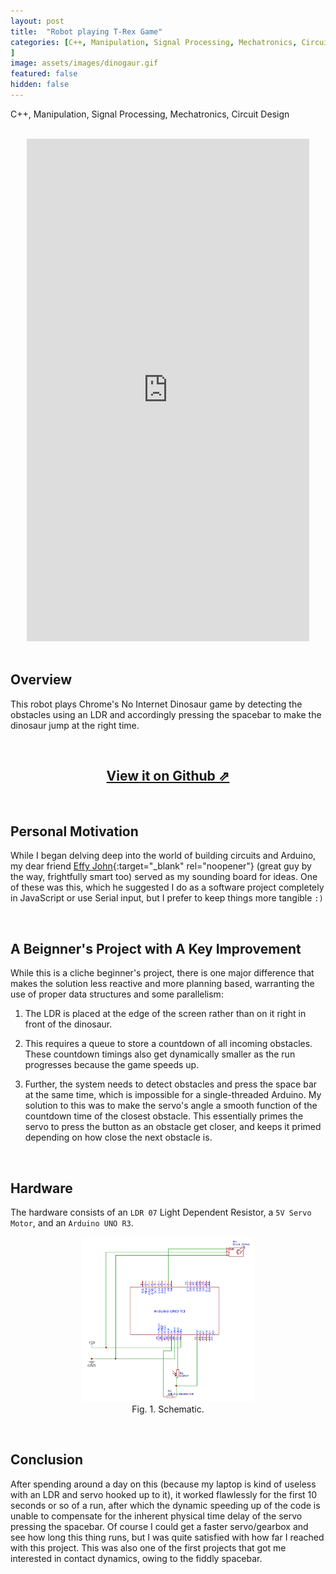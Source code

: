 ```yaml
---
layout: post
title:  "Robot playing T-Rex Game"
categories: [C++, Manipulation, Signal Processing, Mechatronics, Circuit Design, Data Structures
]
image: assets/images/dinogaur.gif
featured: false
hidden: false
---
```


C++, Manipulation, Signal Processing, Mechatronics, Circuit Design

<br>

<div align="center"><iframe width="452" height="804" src="https://www.youtube.com/embed/qMXiTVammms" title="Robot that can play Chrome&#39;s Dinosaur Game" frameborder="0" allow="accelerometer; autoplay; clipboard-write; encrypted-media; gyroscope; picture-in-picture; web-share" allowfullscreen></iframe>
</div>

<br>

## Overview
This robot plays Chrome's No Internet Dinosaur game by detecting the obstacles using an LDR and accordingly pressing the spacebar to make the dinosaur jump at the right time.

<br>

<div align="center"><h2> <a href="https://github.com/GogiPuttar/No-Internet-Game-Robot" target="_blank">View it on Github ⇗</a></h2></div>

<br>

## Personal Motivation

While I began delving deep into the world of building circuits and Arduino, my dear friend [Effy John](https://in.linkedin.com/in/effyjohn){:target="_blank" rel="noopener"} (great guy by the way, frightfully smart too) served as my sounding board for ideas. 
One of these was this, which he suggested I do as a software project completely in JavaScript or use Serial input, but I prefer to keep things more tangible `:)`

<br>

## A Beignner's Project with A Key Improvement

While this is a cliche beginner's project, there is one major difference that makes the solution less reactive and more planning based, warranting the use of proper data structures and some parallelism:

1. The LDR is placed at the edge of the screen rather than on it right in front of the dinosaur.

2. This requires a queue to store a countdown of all incoming obstacles. These countdown timings also get dynamically smaller as the run progresses because the game speeds up.

3. Further, the system needs to detect obstacles and press the space bar at the same time, which is impossible for a single-threaded Arduino. My solution to this was to make the servo's angle a smooth function of the countdown time of the closest obstacle. This essentially primes the servo to press the button as an obstacle get closer, and keeps it primed depending on how close the next obstacle is.

<br>

## Hardware

The hardware consists of an `LDR 07` Light Dependent Resistor, a `5V Servo Motor`, and an `Arduino UNO R3`. 

<figure align = "center">
<img src="https://github.com/GogiPuttar/adityanairswebsite.github.io/blob/main/assets/images/DinogaurSchematic.png?raw=true" width="65%"/>
<figcaption>Fig. 1. Schematic.</figcaption>
</figure>

<br>

## Conclusion

After spending around a day on this (because my laptop is kind of useless with an LDR and servo hooked up to it), it worked flawlessly for the first 10 seconds or so of a run, after which the dynamic speeding up of the code is unable to compensate for the inherent physical time delay of the servo pressing the spacebar. 
Of course I could get a faster servo/gearbox and see how long this thing runs, but I was quite satisfied with how far I reached with this project.
This was also one of the first projects that got me interested in contact dynamics, owing to the fiddly spacebar.

<br>


